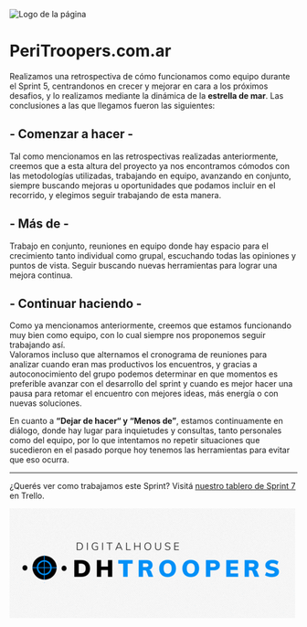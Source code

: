 ![Logo de la página](peri-logo.gif)

# PeriTroopers.com.ar


Realizamos una retrospectiva de cómo funcionamos como equipo durante el Sprint 5, centrandonos en crecer y mejorar en cara a los próximos desafios, y lo realizamos mediante la dinámica de la **estrella de mar**. Las conclusiones a las que llegamos fueron las siguientes:

##  - Comenzar a hacer -

Tal como mencionamos en las retrospectivas realizadas anteriormente, creemos que a esta altura del proyecto ya nos encontramos cómodos con las metodologías utilizadas, trabajando en equipo, avanzando en conjunto, siempre buscando mejoras u oportunidades que podamos incluir en el recorrido, y elegimos seguir trabajando de esta manera.

## - Más de -

Trabajo en conjunto, reuniones en equipo donde hay espacio para el crecimiento tanto individual como grupal, escuchando todas las opiniones y puntos de vista. Seguir buscando nuevas herramientas para lograr una mejora continua.

## - Continuar haciendo -

Como ya mencionamos anteriormente,  creemos que estamos funcionando muy bien como equipo, con lo cual siempre nos proponemos seguir trabajando así.  
Valoramos incluso que alternamos el cronograma de reuniones para analizar cuando eran mas productivos los encuentros, y gracias a autoconocimiento del grupo podemos determinar en que momentos es preferible avanzar con el desarrollo del sprint y cuando es mejor hacer una pausa para retomar el encuentro con mejores ideas, más energía o con nuevas soluciones.
  
En cuanto a **“Dejar de hacer“ y “Menos de”**, estamos continuamente en diálogo, donde hay lugar para inquietudes y consultas, tanto personales como del equipo, por lo que intentamos no repetir situaciones que sucedieron en el pasado porque hoy tenemos las herramientas para evitar que eso ocurra.
  
  ***   

      
¿Querés ver como trabajamos este Sprint? Visitá [nuestro tablero de Sprint 7](https://trello.com/b/ddauf4ZZ/sprint-7) en Trello.

![Logo de DH-Troopers](logo-grupo.gif)